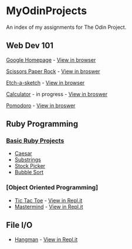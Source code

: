 # MyOdinProjects #

An index of my assignments for The Odin Project.

## Web Dev 101 ##

[Google Homepage](https://github.com/ChargrilledChook/google-homepage) - [View in browser](https://chargrilledchook.github.io/google-homepage/)

[Scissors Paper Rock](https://github.com/ChargrilledChook/RockPaperScissors) - [View in broswer](https://chargrilledchook.github.io/RockPaperScissors/)

[Etch-a-sketch](https://github.com/ChargrilledChook/sketchy) - [View in browser](https://chargrilledchook.github.io/sketchy/)

[Calculator](https://github.com/ChargrilledChook/calculator) - in progress - [View in broswer](https://chargrilledchook.github.io/calculator/)

[Pomodoro](https://github.com/ChargrilledChook/pomodoro) - [View in broswer](https://chargrilledchook.github.io/pomodoro/)

## Ruby Programming ##

### [Basic Ruby Projects](https://github.com/ChargrilledChook/BasicRubyProjects)

* [Caesar](https://github.com/ChargrilledChook/BasicRubyProjects/blob/master/caesar.rb)
* [Substrings](https://github.com/ChargrilledChook/BasicRubyProjects/blob/master/sub-strings.rb)
* [Stock Picker](https://github.com/ChargrilledChook/BasicRubyProjects/blob/master/stock_picker.rb)
* [Bubble Sort](https://github.com/ChargrilledChook/BasicRubyProjects/blob/master/bubble_sort.rb)

### [Object Oriented Programming]

* [Tic Tac Toe](https://github.com/ChargrilledChook/tic-tac-toe)  - [View in Repl.it](https://repl.it/@HappyFrog/tic-tac-toe#.replit)
* [Mastermind](https://github.com/ChargrilledChook/mastermind) - [View in Repl.it](https://repl.it/@HappyFrog/mastermind-1#README.md)

## File I/O

* [Hangman](https://github.com/ChargrilledChook/Hangman) - [View in Repl.it](https://repl.it/@HappyFrog/Hangman#README.md)
